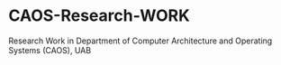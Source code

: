 # CAOS-Research-WORK
Research Work in Department of Computer Architecture and Operating Systems (CAOS), UAB
